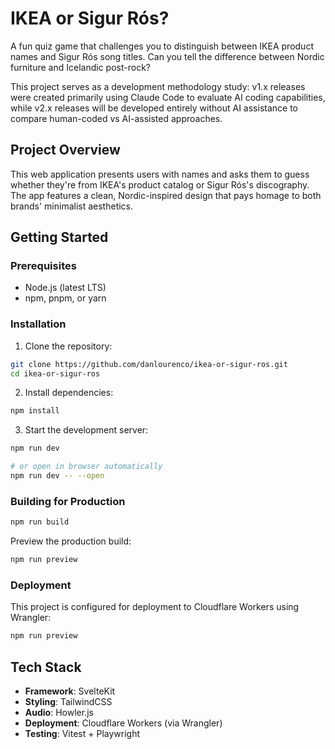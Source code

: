 # IKEA or Sigur Rós?

A fun quiz game that challenges you to distinguish between IKEA product names and Sigur Rós song titles. Can you tell the difference between Nordic furniture and Icelandic post-rock?

This project serves as a development methodology study: v1.x releases were created primarily using Claude Code to evaluate AI coding capabilities, while v2.x releases will be developed entirely without AI assistance to compare human-coded vs AI-assisted approaches.

## Project Overview

This web application presents users with names and asks them to guess whether they're from IKEA's product catalog or Sigur Rós's discography. The app features a clean, Nordic-inspired design that pays homage to both brands' minimalist aesthetics.

## Getting Started

### Prerequisites
- Node.js (latest LTS)
- npm, pnpm, or yarn

### Installation

1. Clone the repository:
```sh
git clone https://github.com/danlourenco/ikea-or-sigur-ros.git
cd ikea-or-sigur-ros
```

2. Install dependencies:
```sh
npm install
```

3. Start the development server:
```sh
npm run dev

# or open in browser automatically
npm run dev -- --open
```

### Building for Production

```sh
npm run build
```

Preview the production build:
```sh
npm run preview
```

### Deployment

This project is configured for deployment to Cloudflare Workers using Wrangler:

```sh
npm run preview
```

## Tech Stack

- **Framework**: SvelteKit
- **Styling**: TailwindCSS
- **Audio**: Howler.js
- **Deployment**: Cloudflare Workers (via Wrangler)
- **Testing**: Vitest + Playwright
